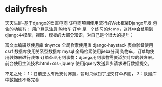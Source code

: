 
# dailyfresh
天天生鲜-基于django的垂直电商
该电商项目使用流行的Web框架Django开发
包含的功能有：
用户登录注册
购物车
订单
是一个练习的demo，这其中会使用到django中模型，视图，模板的大部分知识，对自己是个很大的提升；
 
富文本编辑器使用库  tinymce
全局检索使用库  django-haystack
表单验证使用 csrf
数据库使用关系型数据库  mysql
全局检索使用jieba分词
购物车，订单均使用装饰器进行装饰
订单处理用到事物：django用到事物需要添加对应的装饰器。
前台使用主流技术:html+css+jquery
使用jquery发送异步请求进行数据提交。



不足之处：
    1：目前还么有做支付界面，暂时只做到了提交订单界面，
    2：数据库中数据还不够完善

